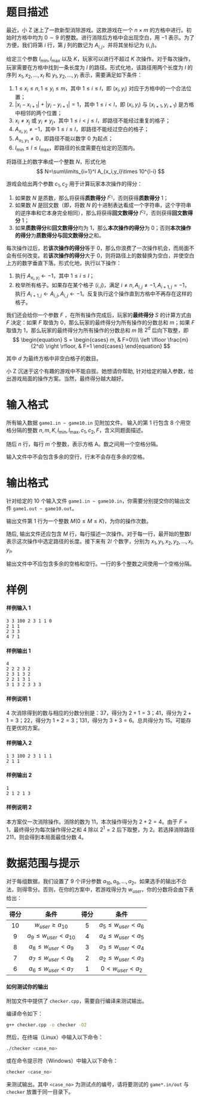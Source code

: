 
# 题目描述

最近，小 Z 迷上了一款新型消除游戏。这款游戏在一个 $n\times m$ 的方格中进行。初始时方格中均为 $0 \sim 9$ 的整数。进行消除后方格中会出现空白，用 $-1$ 表示。为了方便，我们将第 $i$ 行，第 $j$ 列的数记为 $A_{i,j}$，并将其坐标记为 $(i,j)$。

给定三个参数 $l_{\min},l_{\max}$ 以及 $K$，玩家可以进行不超过 $K$ 次操作。对于每次操作，玩家需要在方格中找到一条长度为 $l$ 的路径。形式化地，该路径用两个长度为 $l$ 的序列 $x_1,x_2,\ldots,x_l$ 和 $y_1,y_2,\ldots,y_l$ 表示，需要满足如下条件：
1. $1\le x_i\le n,1\le y_i\le m$，其中 $1\le i\le l$，即 $(x_i,y_i)$ 对应于方格中的一个合法位置；
2. $\left|x_i-x_{i+1} \right|+ \left|y_i-y_{i+1} \right|=1$，其中 $1 \le i \lt l$，即 $(x_i,y_i)$ 与 $(x_{i+1},y_{i+1})$ 是方格中相邻的两个位置；
3. $x_i \neq x_j$ 或 $y_i \neq y_j$，其中 $1\le i \lt j\le l$，即路径不能经过重复的格子；
4. $A_{x_i,y_i} \neq -1$，其中 $1\le i\le l$，即路径不能经过空白的格子；
5. $A_{x_1,y_1} \neq 0$，即路径不能以数字 $0$ 为起点；
6. $l_{\min}\le l\le l_{\max}$，即路径的长度需要在给定的范围内。

将路径上的数字串成一个整数 $N$，形式化地
$$
N=\sum\limits_{i=1}^l A_{x_i,y_i}\times 10^{l-i}
$$

游戏会给出两个参数 $c_1,c_2$ 用于计算玩家本次操作的得分：
1. 如果数 $N$ 是质数，那么将获得**质数得分** $l^{c_1}$，否则获得**质数得分** $1$；
2. 如果数 $N$ 是回文数（即，将数 $N$ 的十进制表达看成一个字符串，这个字符串的逆序串和它本身完全相同），那么将获得**回文数得分** $l^{c_2}$，否则获得**回文数得分** $1$；
3. 如果**质数得分**和**回文数得分**均为 $1$，那么**本次操作的得分**为 $0$；否则**本次操作的得分**为**质数得分与回文数得分**之和。

每次操作过后，若**该次操作的得分**等于 $0$，那么你浪费了一次操作机会，而局面不会有任何改变。若**该次操作的得分**大于 $0$，则将路径上的数替换为空白，并使空白上方的数字垂直下落。形式化地，执行以下操作：
1. 执行 $A_{x_i,y_i}\leftarrow -1$，其中 $1\le i\le l$；
2. 枚举所有格子。如果存在某个格子 $(i ,j)$，满足 $i \neq n, A_{i,j} \neq -1, A_{i+1,j} = -1$，执行 $A_{i+1,j} \leftarrow A_{i,j}, A_{i,j}\leftarrow -1$。反复执行这个操作直到方格中不再存在这样的格子。

我们还会给你一个参数 $F$ ，在所有操作完成后，玩家的**最终得分** $S$ 的计算方式由 $F$ 决定：如果 $F$ 取值为 $0$，那么玩家的最终得分为所有操作的分数总和 $m$；如果 $F$ 取值为 $1$，那么玩家的最终得分为所有操作的分数总和 $m$ 除 $2^d$ 后向下取整，即
$$
\begin{equation}
S =
\begin{cases}
m, & F=0\\\\
\left \lfloor \frac{m}{2^d} \right \rfloor, & F=1
\end{cases}
\end{equation}
$$

其中 $d$ 为最终方格中非空白格子的数目。

小 Z 沉迷于这个有趣的游戏中不能自拔。她想请你帮助, 针对给定的输入参数，给出游戏局面的操作方案。当然，最终得分越大越好。

# 输入格式

所有输入数据 `game1.in ~ game10.in` 见附加文件。 输入的第 $1$ 行包含 $8$ 个用空格分隔的整数 $n, m, K, l_{\min}, l_{\max}, c_1, c_2, F$，含义同题面描述。 

随后 $n$ 行，每行 $m$ 个整数，表示方格 A。数之间用一个空格分隔。

输入文件中不会包含多余的空行，行末不会存在多余的空格。

# 输出格式

针对给定的 $10$ 个输入文件 `game1.in ~ game10.in`，你需要分别提交你的输出文件 `game1.out ~ game10.out`。

输出文件第 $1$ 行为一个整数 $M (0 \leq M \leq K)$，为你的操作次数。

随后, 输出文件还应包含 $M$ 行，每行描述一次操作。对于每一行，最开始的整数$l$表示这次操作中选定路径的长度。接下来有 $2l$ 个数字，分别为 $x_1, y_1, x_2, y_2, \dots, x_l, y_l$。

输出文件中不应包含多余的空格和空行。一行的多个整数之间使用一个空格分隔。

# 样例

#### 样例输入 1
```plain
3 3 100 2 3 1 1 0
2 1 1
2 3 3
4 7 1
```
#### 样例输出 1
```plain
4
2 2 2 3 2
2 3 1 3 2
2 2 1 3 1
3 1 3 2 3 3 3
```
#### 样例说明 1
$4$ 次消除得到的数与相应的分数分别是：$37$，得分为 $2+1=3$；$41$，得分为 $2+1=3$；$22$，得分为 $1+2=3$；$131$，得分为 $3+3=6$。总共得分为 $15$。可能存在更优的方案。

#### 样例输入 2
```plain
1 3 100 2 3 1 1 1
2 1 1
```
#### 样例输出 2
```plain
1
2 1 2 1 3
```
#### 样例说明 2
本方案仅一次消除操作。消除的数为 $11$，本次操作得分为 $2+2=4$。由于 $F=1$，最终得分为每次操作得分之和 $4$ 除以 $2^1 = 2$ 后下取整，为 $2$。若选择消除路径 $211$，则会得到本局面最佳分数 $4$。

# 数据范围与提示

对于每组数据，我们设置了 $9$ 个评分参数 $a_{10},a_9, \dots ,a_2$。如果选手的输出不合法，则得零分。否则，在你的方案中，若游戏得分为 $w_{user}$，你的分数将会由下表给出：

| 得分 |            条件             | 得分 |           条件           |
| :--: | :-------------------------: | :--: | :----------------------: |
| $10$ |    $w_{user}\ge a_{10}$     | $5$  | $a_5\le w_{user}\lt a_6$ |
| $9$  | $a_9\le w_{user}\lt a_{10}$ | $4$  | $a_4\le w_{user}\lt a_5$ |
| $8$  |  $a_8\le w_{user}\lt a_9$   | $3$  | $a_3\le w_{user}\lt a_4$ |
| $7$  |  $a_7\le w_{user}\lt a_8$   | $2$  | $a_2\le w_{user}\lt a_3$ |
| $6$  |  $a_6\le w_{user}\lt a_7$   | $1$  |  $0\lt w_{user}\lt a_2$  |

#### 如何测试你的输出
附加文件中提供了 `checker.cpp`，需要自行编译来测试输出。

编译命令如下：
```bash
g++ checker.cpp -o checker -O2
```
然后，在终端（Linux）中输入以下命令：
```bash
./checker <case_no>
```
或在命令提示符（Windows）中输入以下命令：
```bash
checker <case_no>
```
来测试输出。其中 `<case_no>` 为测试点的编号，请将要测试的 `game*.in/out` 与 `checker` 放置于同一目录下。


